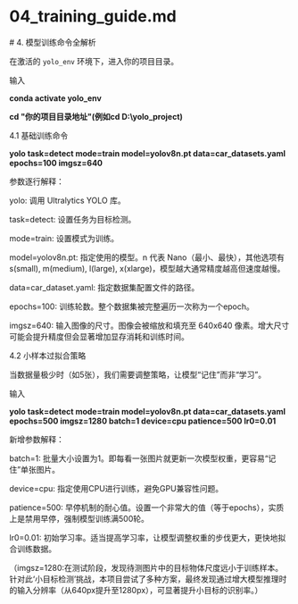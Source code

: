 # 04\_training\_guide.md

\# 4. 模型训练命令全解析



在激活的 `yolo_env` 环境下，进入你的项目目录。



输入

**conda activate yolo\_env**

**cd "你的项目目录地址"(例如cd D:\\yolo\_project)**



4.1 基础训练命令

**yolo task=detect mode=train model=yolov8n.pt data=car\_datasets.yaml epochs=100 imgsz=640**

参数逐行解释：



yolo: 调用 Ultralytics YOLO 库。



task=detect: 设置任务为目标检测。



mode=train: 设置模式为训练。



model=yolov8n.pt: 指定使用的模型。n 代表 Nano（最小、最快），其他选项有 s(small), m(medium), l(large), x(xlarge)，模型越大通常精度越高但速度越慢。



data=car\_dataset.yaml: 指定数据集配置文件的路径。



epochs=100: 训练轮数。整个数据集被完整遍历一次称为一个epoch。



imgsz=640: 输入图像的尺寸。图像会被缩放和填充至 640x640 像素。增大尺寸可能会提升精度但会显著增加显存消耗和训练时间。



4.2 小样本过拟合策略

当数据量极少时（如5张），我们需要调整策略，让模型“记住”而非“学习”。



输入

**yolo task=detect mode=train model=yolov8n.pt data=car\_datasets.yaml epochs=500 imgsz=1280 batch=1 device=cpu patience=500 lr0=0.01**

新增参数解释：



batch=1: 批量大小设置为1。即每看一张图片就更新一次模型权重，更容易“记住”单张图片。



device=cpu: 指定使用CPU进行训练，避免GPU兼容性问题。



patience=500: 早停机制的耐心值。设置一个非常大的值（等于epochs），实质上是禁用早停，强制模型训练满500轮。



lr0=0.01: 初始学习率。适当提高学习率，让模型调整权重的步伐更大，更快地拟合训练数据。



（imgsz=1280:在测试阶段，发现待测图片中的目标物体尺度远小于训练样本。针对此‘小目标检测’挑战，本项目尝试了多种方案，最终发现通过增大模型推理时的输入分辨率（从640px提升至1280px），可显著提升小目标的识别率。）

